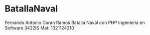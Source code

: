 # BatallaNaval
Fernando Antonio Duran Ramos 
Batalla Naval con PHP
Ingenieria en Software 
3422IS
Mat: 1321124210
